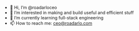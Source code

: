 - 👋 Hi, I’m @roadarloceo
- 👀 I’m interested in making and build useful and efficient stuff
- 🌱 I’m currently learning full-stack engineering
- 📫 How to reach me: ceo@roadarlo.com

<!---
roadarloceo/roadarloceo is a ✨ special ✨ repository because its `README.md` (this file) appears on your GitHub profile.
You can click the Preview link to take a look at your changes.
--->
